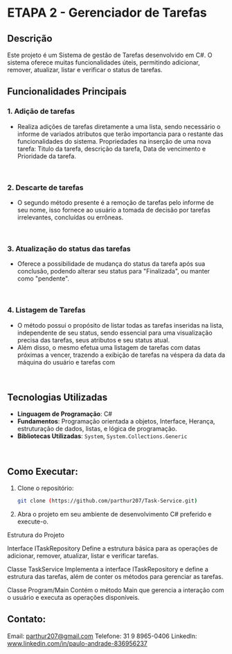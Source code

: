 # ETAPA 2 - Gerenciador de Tarefas

## Descrição

Este projeto é um Sistema de gestão de Tarefas desenvolvido em C#. O sistema oferece muitas funcionalidades úteis, permitindo adicionar, remover, atualizar, listar e verificar o status de tarefas.

## Funcionalidades Principais

### 1. Adição de tarefas

- Realiza adições de tarefas diretamente a uma lista, sendo necessário o informe de variados atributos que terão importancia para o restante das funcionalidades do sistema.
Propriedades na inserção de uma nova tarefa: Titulo da tarefa, descrição da tarefa, Data de vencimento e Prioridade da tarefa.

<br>

### 2. Descarte de tarefas
- O segundo método presente é a remoção de tarefas pelo informe de seu nome, isso fornece ao usuário a tomada de decisão por tarefas irrelevantes, concluídas ou errôneas.

<br>

### 3. Atualização do status das tarefas
- Oferece a possibilidade de mudança do status da tarefa após sua conclusão, podendo alterar seu status para "Finalizada", ou manter como "pendente".

<br>

### 4. Listagem de Tarefas

- O método possui o propósito de listar todas as tarefas inseridas na lista, independente de seu status, sendo essencial para uma visualização precisa das tarefas, seus atributos e seu status atual.
- Além disso, o mesmo efetua uma listagem de tarefas com datas próximas a vencer, trazendo a exibição de tarefas na véspera da data da máquina do usuário e tarefas com 

<br>

## Tecnologias Utilizadas
- **Linguagem de Programação**: C#
- **Fundamentos**: Programação orientada a objetos, Interface, Herança, estruturação de dados, listas, e lógica de programação.
- **Bibliotecas Utilizadas**: `System`, `System.Collections.Generic`
 
<br>

## Como Executar:
1. Clone o repositório:
   ```bash
   git clone (https://github.com/parthur207/Task-Service.git)
   
2. Abra o projeto em seu ambiente de desenvolvimento C# preferido e execute-o.
   
Estrutura do Projeto

Interface ITaskRepository
Define a estrutura básica para as operações de adicionar, remover, atualizar, listar e verificar tarefas.

Classe TaskService
Implementa a interface ITaskRepository e define a estrutura das tarefas, além de conter os métodos para gerenciar as tarefas.


Classe Program/Main
Contém o método Main que gerencia a interação com o usuário e executa as operações disponíveis.


## Contato:

Email: parthur207@gmail.com 
Telefone: 31 9 8965-0406
LinkedIn: www.linkedin.com/in/paulo-andrade-836956237
